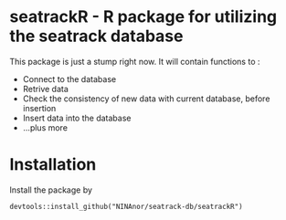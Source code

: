 seatrackR - R package for utilizing the seatrack database
==============

This package is just a stump right now. It will contain functions to :

*  Connect to the database
*  Retrive data
*  Check the consistency of new data with current database, before insertion
*  Insert data into the database
*  ...plus more


Installation
============
Install the package by

```
devtools::install_github("NINAnor/seatrack-db/seatrackR")
```
